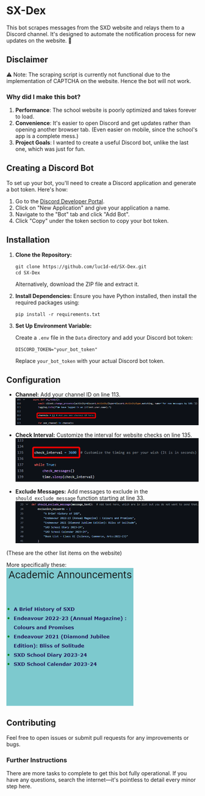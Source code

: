 # SX-Dex

This bot scrapes messages from the SXD website and relays them to a Discord channel. It's designed to automate the notification process for new updates on the website. 🎉

## Disclaimer

⚠️ Note: The scraping script is currently not functional due to the implementation of CAPTCHA on the website. Hence the bot will not work.

### Why did I make this bot?

1. **Performance**: The school website is poorly optimized and takes forever to load.
2. **Convenience**: It's easier to open Discord and get updates rather than opening another browser tab. (Even easier on mobile, since the school's app is a complete mess.)
3. **Project Goals**: I wanted to create a useful Discord bot, unlike the last one, which was just for fun.

## Creating a Discord Bot
To set up your bot, you'll need to create a Discord application and generate a bot token. Here's how:

1. Go to the [Discord Developer Portal](https://discord.com/developers/applications).
2. Click on "New Application" and give your application a name.
3. Navigate to the "Bot" tab and click "Add Bot".
4. Click "Copy" under the token section to copy your bot token.

## **Installation**

1. **Clone the Repository:**

   ``` 
   git clone https://github.com/luc1d-ed/SX-Dex.git
   cd SX-Dex
   ```
    Alternatively, download the ZIP file and extract it.

2. **Install Dependencies:**
Ensure you have Python installed, then install the required packages using:

   ```
   pip install -r requirements.txt
   ```
3. **Set Up Environment Variable:**

    Create a `.env` file in the `Data` directory and add your Discord bot token:

    ```
    DISCORD_TOKEN="your_bot_token"
    ```
    Replace `your_bot_token` with your actual Discord bot token.

## Configuration

- **Channel:**
Add your channel ID on line 113.  
![channel_image](./Data/images/channel_image.png)

- **Check Interval:**
Customize the interval for website checks on line 135.  
![interval_image](./Data/images/interval_image.png)

- **Exclude Messages:**
Add messages to exclude in the `should_exclude_message` function starting at line 33.  
![should_exclude_message](./Data/images/should_exclude_message.png)

(These are the other list items on the website)

More specifically these:  
![exclude_messages](./Data/images/exclude_message.png)

## Contributing

Feel free to open issues or submit pull requests for any improvements or bugs. 

### Further Instructions

There are more tasks to complete to get this bot fully operational. If you have any questions, search the internet—it's pointless to detail every minor step here.
